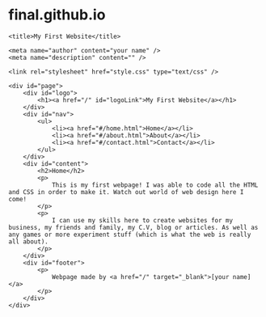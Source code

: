 # final.github.io

<!DOCTYPE html>
<html>
<head>

<!-- your webpage info goes here -->

    <title>My First Website</title>
	
	<meta name="author" content="your name" />
	<meta name="description" content="" />

<!-- you should always add your stylesheet (css) in the head tag so that it starts loading before the page html is being displayed -->	
	<link rel="stylesheet" href="style.css" type="text/css" />
	
</head>
<body>

<!-- webpage content goes here in the body -->

	<div id="page">
		<div id="logo">
			<h1><a href="/" id="logoLink">My First Website</a></h1>
		</div>
		<div id="nav">
			<ul>
				<li><a href="#/home.html">Home</a></li>
				<li><a href="#/about.html">About</a></li>
				<li><a href="#/contact.html">Contact</a></li>
			</ul>	
		</div>
		<div id="content">
			<h2>Home</h2>
			<p>
				This is my first webpage! I was able to code all the HTML and CSS in order to make it. Watch out world of web design here I come!
			</p>
			<p> 
				I can use my skills here to create websites for my business, my friends and family, my C.V, blog or articles. As well as any games or more experiment stuff (which is what the web is really all about). 
			</p>
		</div>
		<div id="footer">
			<p>
				Webpage made by <a href="/" target="_blank">[your name]</a>
			</p>
		</div>
	</div>
</body>
</html>
